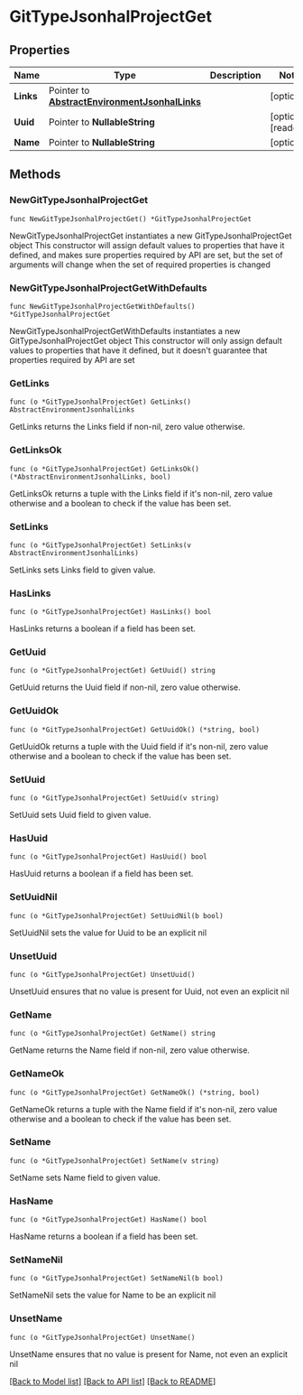 # GitTypeJsonhalProjectGet

## Properties

Name | Type | Description | Notes
------------ | ------------- | ------------- | -------------
**Links** | Pointer to [**AbstractEnvironmentJsonhalLinks**](AbstractEnvironmentJsonhalLinks.md) |  | [optional] 
**Uuid** | Pointer to **NullableString** |  | [optional] [readonly] 
**Name** | Pointer to **NullableString** |  | [optional] 

## Methods

### NewGitTypeJsonhalProjectGet

`func NewGitTypeJsonhalProjectGet() *GitTypeJsonhalProjectGet`

NewGitTypeJsonhalProjectGet instantiates a new GitTypeJsonhalProjectGet object
This constructor will assign default values to properties that have it defined,
and makes sure properties required by API are set, but the set of arguments
will change when the set of required properties is changed

### NewGitTypeJsonhalProjectGetWithDefaults

`func NewGitTypeJsonhalProjectGetWithDefaults() *GitTypeJsonhalProjectGet`

NewGitTypeJsonhalProjectGetWithDefaults instantiates a new GitTypeJsonhalProjectGet object
This constructor will only assign default values to properties that have it defined,
but it doesn't guarantee that properties required by API are set

### GetLinks

`func (o *GitTypeJsonhalProjectGet) GetLinks() AbstractEnvironmentJsonhalLinks`

GetLinks returns the Links field if non-nil, zero value otherwise.

### GetLinksOk

`func (o *GitTypeJsonhalProjectGet) GetLinksOk() (*AbstractEnvironmentJsonhalLinks, bool)`

GetLinksOk returns a tuple with the Links field if it's non-nil, zero value otherwise
and a boolean to check if the value has been set.

### SetLinks

`func (o *GitTypeJsonhalProjectGet) SetLinks(v AbstractEnvironmentJsonhalLinks)`

SetLinks sets Links field to given value.

### HasLinks

`func (o *GitTypeJsonhalProjectGet) HasLinks() bool`

HasLinks returns a boolean if a field has been set.

### GetUuid

`func (o *GitTypeJsonhalProjectGet) GetUuid() string`

GetUuid returns the Uuid field if non-nil, zero value otherwise.

### GetUuidOk

`func (o *GitTypeJsonhalProjectGet) GetUuidOk() (*string, bool)`

GetUuidOk returns a tuple with the Uuid field if it's non-nil, zero value otherwise
and a boolean to check if the value has been set.

### SetUuid

`func (o *GitTypeJsonhalProjectGet) SetUuid(v string)`

SetUuid sets Uuid field to given value.

### HasUuid

`func (o *GitTypeJsonhalProjectGet) HasUuid() bool`

HasUuid returns a boolean if a field has been set.

### SetUuidNil

`func (o *GitTypeJsonhalProjectGet) SetUuidNil(b bool)`

 SetUuidNil sets the value for Uuid to be an explicit nil

### UnsetUuid
`func (o *GitTypeJsonhalProjectGet) UnsetUuid()`

UnsetUuid ensures that no value is present for Uuid, not even an explicit nil
### GetName

`func (o *GitTypeJsonhalProjectGet) GetName() string`

GetName returns the Name field if non-nil, zero value otherwise.

### GetNameOk

`func (o *GitTypeJsonhalProjectGet) GetNameOk() (*string, bool)`

GetNameOk returns a tuple with the Name field if it's non-nil, zero value otherwise
and a boolean to check if the value has been set.

### SetName

`func (o *GitTypeJsonhalProjectGet) SetName(v string)`

SetName sets Name field to given value.

### HasName

`func (o *GitTypeJsonhalProjectGet) HasName() bool`

HasName returns a boolean if a field has been set.

### SetNameNil

`func (o *GitTypeJsonhalProjectGet) SetNameNil(b bool)`

 SetNameNil sets the value for Name to be an explicit nil

### UnsetName
`func (o *GitTypeJsonhalProjectGet) UnsetName()`

UnsetName ensures that no value is present for Name, not even an explicit nil

[[Back to Model list]](../README.md#documentation-for-models) [[Back to API list]](../README.md#documentation-for-api-endpoints) [[Back to README]](../README.md)



